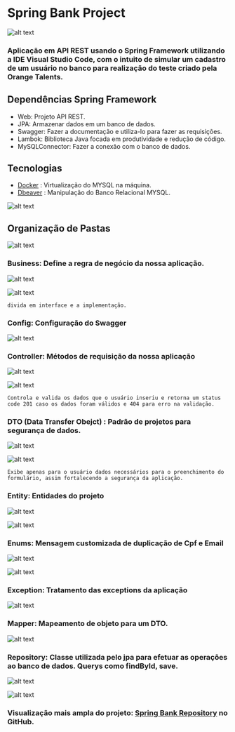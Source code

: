 # Spring Bank Project
![alt text](https://fernandofranzini.files.wordpress.com/2018/04/1_gycg7f5bylur4ut_jaes7a.png?raw=true)


   ### Aplicação em API REST usando o Spring Framework utilizando a IDE Visual Studio Code, com o intuito de simular um cadastro de um usuário no banco para realização do teste criado pela Orange Talents.

   ## Dependências Spring Framework

- Web: Projeto API REST.
- JPA: Armazenar dados em um banco de dados.
- Swagger: Fazer a documentação  e utiliza-lo para fazer as requisições.
- Lambok: Biblioteca Java focada em produtividade e redução de código.
- MySQLConnector: Fazer a conexão com o banco de dados.

## Tecnologias

  * [Docker] : Virtualização do MYSQL na máquina.
  * [Dbeaver] : Manipulação do Banco Relacional MYSQL.

![alt text](https://github.com/luizfelipebraga/SpringBankProject/blob/testBranch/img/mysql.png?raw=true)
  

## Organização de Pastas
![alt text](https://github.com/luizfelipebraga/SpringBankProject/blob/testBranch/img/allFolders.png?raw=true)
  
  ### Business: Define a regra de negócio da nossa aplicação.
  ![alt text](https://github.com/luizfelipebraga/SpringBankProject/blob/testBranch/img/business.png?raw=true)
  
 ![alt text](https://github.com/luizfelipebraga/SpringBankProject/blob/testBranch/img/clientBusiness.png?raw=true)
  
    divida em interface e a implementação.
  

  ### Config: Configuração do Swagger
  ![alt text](https://github.com/luizfelipebraga/SpringBankProject/blob/testBranch/img/swagger.png?raw=true)

  ### Controller: Métodos de requisição da nossa aplicação 
  ![alt text](https://github.com/luizfelipebraga/SpringBankProject/blob/testBranch/img/clientController.png?raw=true)
  
![alt text](https://github.com/luizfelipebraga/SpringBankProject/blob/testBranch/img/clientControllerInside.png?raw=true)
  

    Controla e valida os dados que o usuário inseriu e retorna um status code 201 caso os dados foram válidos e 404 para erro na validação.

  ### DTO (Data Transfer Obejct) : Padrão de projetos para segurança de dados.
![alt text](https://github.com/luizfelipebraga/SpringBankProject/blob/testBranch/img/dtos.png?raw=true)

![alt text](https://github.com/luizfelipebraga/SpringBankProject/blob/testBranch/img/dtoClientForm.png?raw=true)

    Exibe apenas para o usuário dados necessários para o preenchimento do formulário, assim fortalecendo a segurança da aplicação. 

### Entity: Entidades do projeto
![alt text](https://github.com/luizfelipebraga/SpringBankProject/blob/testBranch/img/entidades%20criadas.png?raw=true)

![alt text](https://github.com/luizfelipebraga/SpringBankProject/blob/testBranch/img/entityClient.png?raw=true)
### Enums: Mensagem customizada de duplicação de Cpf e Email
![alt text](https://github.com/luizfelipebraga/SpringBankProject/blob/testBranch/img/duplicatedDocumentAndEmail.png?raw=true)

![alt text](https://github.com/luizfelipebraga/SpringBankProject/blob/testBranch/img/clientValidation.png?raw=true)
### Exception: Tratamento das exceptions da aplicação
![alt text](https://github.com/luizfelipebraga/SpringBankProject/blob/testBranch/img/exceptions.png?raw=true)

### Mapper: Mapeamento de objeto para um DTO.
![alt text](https://github.com/luizfelipebraga/SpringBankProject/blob/testBranch/img/mapper.png?raw=true)
### Repository: Classe utilizada pelo jpa para efetuar as operações ao banco de dados. Querys como findById, save.
![alt text](https://github.com/luizfelipebraga/SpringBankProject/blob/testBranch/img/repositories.png?raw=true)

![alt text](https://github.com/luizfelipebraga/SpringBankProject/blob/testBranch/img/respositoryClient.png?raw=true)

### Visualização mais ampla do projeto: [Spring Bank Repository][luizfelipebraga] no GitHub.


   [luizfelipebraga]: <https://github.com/luizfelipebraga/SpringBankProject>
   [git-repo-url]: <https://github.com/joemccann/dillinger.git>
   [john gruber]: <http://daringfireball.net>
   [df1]: <http://daringfireball.net/projects/markdown/>
   [markdown-it]: <https://github.com/markdown-it/markdown-it>
   [Ace Editor]: <http://ace.ajax.org>
   [node.js]: <http://nodejs.org>
   [Twitter Bootstrap]: <http://twitter.github.com/bootstrap/>
   [jQuery]: <http://jquery.com>
   [@tjholowaychuk]: <http://twitter.com/tjholowaychuk>
   [express]: <http://expressjs.com>
   [AngularJS]: <http://angularjs.org>
   [Gulp]: <http://gulpjs.com>
   [Docker]: <http://docker.com>
   [Dbeaver]: <http://Dbeaver.com>

